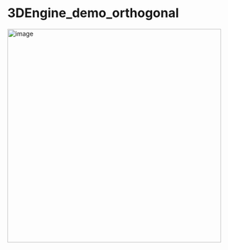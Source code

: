 # 3DEngine_demo_orthogonal

<img width="481" alt="image" src="https://github.com/Thomas-hub-official/3DEngine_demo_orthogonal/assets/57830705/5c072b66-6357-4ae4-86be-4168ddbbda3d">
